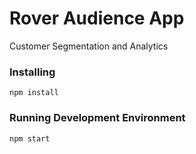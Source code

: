 # Rover Audience App

Customer Segmentation and Analytics

### Installing

```
npm install
```

### Running Development Environment

```
npm start
```
